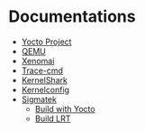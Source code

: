 # Documentations

<ul>
  <li><a href="https://docs.yoctoproject.org/" target="_blank">Yocto Project</a></li>
  <li><a href="https://www.qemu.org/docs/master/" target="_blank">QEMU</a></li>
  <li><a href="https://xenomai.org/" target="_blank">Xenomai</a></li>
  <li><a href="https://trace-cmd.org/Documentation/trace-cmd/" target="_blank">Trace-cmd</a></li>
  <li><a href="https://www.kernelshark.org/Documentation.html" target="_blank">KernelShark</a></li>
  <li><a href="https://www.kernelconfig.io/" target="_blank">Kernelconfig</a></li>
  <li><a href="http://swrtd01.lhau.sigaut.org:8000/docs/rtfm/en/latest/" target="_blank">Sigmatek</a>
    <ul>
      <li><a href="http://swrtd01.lhau.sigaut.org:8000/docs/rtfm/en/latest/getting_started_at_sigmatek/build_yocto.html" target="_blank">Build with Yocto</a></li>
      <li><a href="http://swrtd01.lhau.sigaut.org:8000/docs/rtfm/en/latest/getting_started_at_sigmatek/build_lrt.html#build-lrt-label" target="_blank">Build LRT</a></li>
    </ul>
  </li>
</ul>
